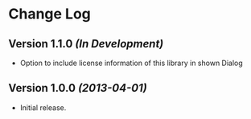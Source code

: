 Change Log
==========

Version 1.1.0 *(In Development)*
----------------------------

* Option to include license information of this library in shown Dialog


Version 1.0.0 *(2013-04-01)*
----------------------------

* Initial release.
